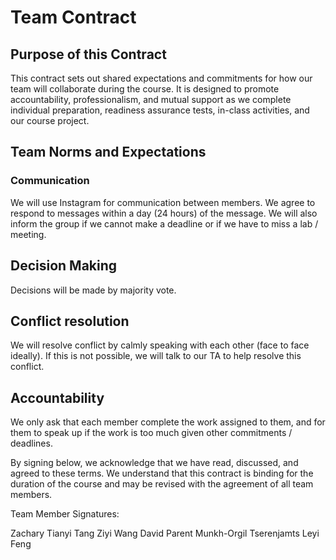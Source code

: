 # Team Contract

## Purpose of this Contract

This contract sets out shared expectations and commitments for how our team will collaborate during the course. It is designed to promote accountability, professionalism, and mutual support as we complete individual preparation, readiness assurance tests, in-class activities, and our course project.

## Team Norms and Expectations

### Communication

We will use Instagram for communication between members. We agree to respond to messages within a day (24 hours) of the message. We will also inform the group if we cannot make a deadline or if we have to miss a lab / meeting. 

## Decision Making

Decisions will be made by majority vote. 

## Conflict resolution

We will resolve conflict by calmly speaking with each other (face to face ideally). If this is not possible, we will talk to our TA to help resolve this conflict. 

## Accountability

We only ask that each member complete the work assigned to them, and for them to speak up if the work is too much given other commitments / deadlines. 

By signing below, we acknowledge that we have read, discussed, and agreed to these terms. We understand that this contract is binding for the duration of the course and may be revised with the agreement of all team members.

Team Member Signatures:

Zachary Tianyi Tang
Ziyi Wang
David Parent
Munkh-Orgil Tserenjamts
Leyi Feng
